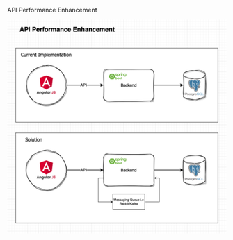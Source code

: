 API Performance Enhancement

![API Performance Enhancement](src/main/resources/img/api_performance.png)